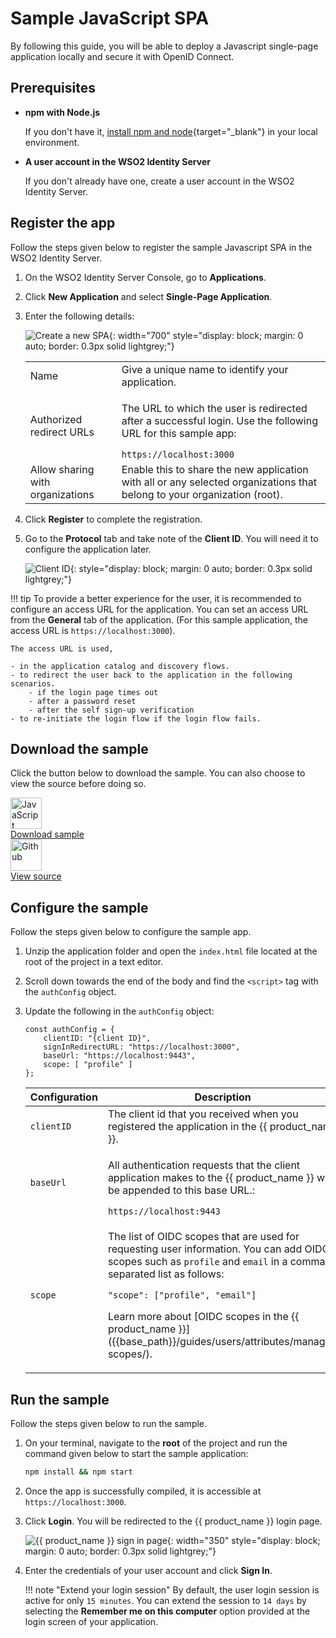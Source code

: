 # Sample JavaScript SPA

By following this guide, you will be able to deploy a Javascript single-page application locally and secure it with OpenID Connect.

## Prerequisites

- **npm with Node.js**

    If you don't have it, [install npm and node](https://docs.npmjs.com/downloading-and-installing-node-js-and-npm){target="_blank"} in your local environment.

- **A user account in the WSO2 Identity Server**

    If you don't already have one, create a user account in the WSO2 Identity Server.

## Register the app

Follow the steps given below to register the sample Javascript SPA in the WSO2 Identity Server.

1. On the WSO2 Identity Server Console, go to **Applications**.

2. Click **New Application** and select **Single-Page Application**.

3. Enter the following details:

    ![Create a new SPA]({{base_path}}/assets/img/guides/applications/create-new-spa.png){: width="700" style="display: block; margin: 0 auto; border: 0.3px solid lightgrey;"}

    <table>
        <tr>
            <td>Name</td>
            <td>Give a unique name to identify your application.</td>
        </tr>
        <tr>
            <td>Authorized redirect URLs</td>
            <td>
                <p>The URL to which the user is redirected after a successful login. Use the following URL for this sample app:</p>
                <code>https://localhost:3000</code>
            </td>
        </tr>
        <tr>
            <td>Allow sharing with organizations</td>
            <td>Enable this to share the new application with all or any selected organizations that belong to your organization (root).</td>
        </tr>
    </table>

4. Click **Register** to complete the registration.
5. Go to the **Protocol** tab and take note of the **Client ID**. You will need it to configure the application later.

    ![Client ID]({{base_path}}/assets/img/guides/applications/spa-client-id.png){: style="display: block; margin: 0 auto; border: 0.3px solid lightgrey;"}

!!! tip
    To provide a better experience for the user, it is recommended to configure an access URL for the application. You can set an access URL from the **General** tab of the application. (For this sample application, the access URL is <code>https://localhost:3000</code>).

    The access URL is used,

    - in the application catalog and discovery flows.
    - to redirect the user back to the application in the following scenarios.
        - if the login page times out
        - after a password reset
        - after the self sign-up verification
    - to re-initiate the login flow if the login flow fails.

## Download the sample

Click the button below to download the sample. You can also choose to view the source before doing so.

<div class="centered-container">
  <div class="border-text">
    <img src="{{base_path}}/assets/img/logo/javascript-logo.svg" alt="JavaScript" width=50><br>
    <a href="https://github.com/asgardeo/asgardeo-auth-spa-sdk/releases/latest/download/asgardeo-html-js-app.zip" target="_blank">Download sample</a>
  </div>

  <div class="border-text">
    <img src="{{base_path}}/assets/img/logo/github-logo.svg" alt="Github" width=50><br>
    <a href="https://github.com/asgardeo/asgardeo-auth-spa-sdk/tree/main/samples/asgardeo-html-js-app" target="_blank">View source</a>
  </div>
</div>


## Configure the sample

Follow the steps given below to configure the sample app.

1. Unzip the application folder and open the `index.html` file located at the root of the project in a text editor.
2. Scroll down towards the end of the body and find the `<script>` tag with the `authConfig` object.
3. Update the following in the `authConfig` object:

    ``` 
    const authConfig = {
        clientID: "{client ID}",
        signInRedirectURL: "https://localhost:3000",
        baseUrl: "https://localhost:9443",
        scope: [ "profile" ]
    };
    ```

    <table>
    <thead>
      <tr>
         <th>Configuration</th>
         <th>Description</th>
      </tr>
   </thead>
   <tbody>
      <tr>
        <td>
            <code>clientID</code>
        </td>
        <td>
            The client id that you received when you registered the application in the {{ product_name }}.
        </td>
      </tr>
      <tr>
        <td>
            <code>baseUrl</code>
        </td>
        <td>
            <p>All authentication requests that the client application makes to the {{ product_name }} will be appended to this base URL.:</p>
            <code>https://localhost:9443</code>
        </td>
      </tr>
      <tr>
        <td>
            <code>scope</code>
        </td>
        <td>
            <p>The list of OIDC scopes that are used for requesting user information. You can add OIDC scopes such as <code>profile</code> and <code>email</code> in a comma-separated list as follows: </p>
            <code>"scope": ["profile", "email"]</code>
            <p>Learn more about [OIDC scopes in the {{ product_name }}]({{base_path}}/guides/users/attributes/manage-scopes/).</p>
        </td>
      </tr>
    </tbody>
    </table>

## Run the sample

Follow the steps given below to run the sample.

1. On your terminal, navigate to the **root** of the project and run the command given below to start the sample application:

    ```bash 
    npm install && npm start
    ```

2. Once the app is successfully compiled, it is accessible at `https://localhost:3000`.

3. Click **Login**. You will be redirected to the {{ product_name }} login page.

    ![{{ product_name }} sign in page]({{base_path}}/assets/img/guides/applications/sign-in-is.png){: width="350" style="display: block; margin: 0 auto; border: 0.3px solid lightgrey;"}

4. Enter the credentials of your user account and click **Sign In**.

    !!! note "Extend your login session"
        By default, the user login session is active for only `15 minutes`. You can extend the session to `14 days` by selecting the **Remember me on this computer** option provided at the login screen of your application.
